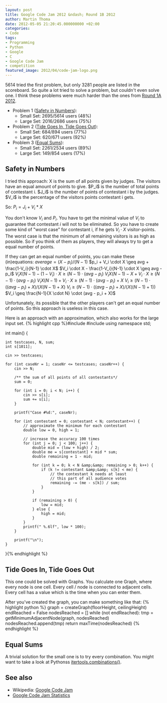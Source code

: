 ```yaml
---
layout: post
title: Google Code Jam 2012 &ndash; Round 1B 2012
author: Martin Thoma
date: 2012-05-05 21:20:45.000000000 +02:00
categories:
- Code
tags:
- Programming
- Python
- Google
- C
- Google Code Jam
- competition
featured_image: 2012/04/code-jam-logo.png
---
```

5614 tried the first problem, but only 3281 people are listed in the scoreboard. So quite a lot tried to solve a problem, but couldn't even solve one. I think these problems were much harder than the ones from <a href="../google-code-jam-2012-round-1a-2012/" title="Google Code Jam 2012 &ndash; Round 1A 2012">Round 1A 2012</a>.

<ul>
  <li>Problem 1 (<a href="http://code.google.com/codejam/contest/1836486/dashboard#s=p0">Safety in Numbers</a>):
  <ul>
     <li>Small Set: 2695/5614 users (48%)</li>
     <li>Large Set: 2016/2686 users (75%)</li>
  </ul>
  </li>
  <li>Problem 2 (<a href="http://code.google.com/codejam/contest/1836486/dashboard#s=p1">Tide Goes In, Tide Goes Out</a>):
  <ul>
     <li>Small Set: 684/894 users (77%)</li>
     <li>Large Set: 620/671 users (92%)</li>
  </ul>
  </li>
  <li>Problem 3 (<a href="http://code.google.com/codejam/contest/1836486/dashboard#s=p2">Equal Sums</a>):
  <ul>
     <li>Small Set: 2261/2534 users (89%)</li>
     <li>Large Set: 149/854 users (17%)</li>
  </ul>
  </li>
</ul>

<h2>Safety in Numbers</h2>
I tried this approach:
X is the sum of all points given by judges. The visitors have an equal amount of points to give. 
$P_i$ is the number of total points of contestant i.
$J_i$ is the number of points of contestant i by the judges.
$V_i$ is the percentage of the visitors points contestant i gets.

So: $P_i = J_i + V_i * X$

You don't know $V_i$ and $P_i$. You have to get the minimal value of $V_i$ to guarantee that contestant $i$ will not to be eliminated. So you have to create some kind of "worst case" for contestant i, if he gets $V_i \cdot X$ visitor-points. The worst case is that the minimum of all remaining visitors is as high as possible. So if you think of them as players, they will always try to get a equal number of points.

If they can get an equal number of points, you can make these (in)equations:
$average = (X - p_i)/(N-1)$
$p_i + V_i \cdot X \geq avg + \frac{1-V_i}{N-1} \cdot X$
$V_i \cdot X - \frac{1-V_i}{N-1}  \cdot X \geq avg - p_i$
$V_i X (N-1) - (1-V_i) \cdot X \geq (N-1) \cdot (avg - p_i)$
$V_i X (N-1) - X +V_i \cdot X \geq (N-1) \cdot (avg - p_i)$
$V_i X (N-1) +V_i \cdot X \geq (N-1) \cdot (avg - p_i) + X$
$V_i \geq (N-1) \cdot ((avg - p_i) + X)/(X (N-1) +X)$
$V_i \geq (N-1) \cdot ((avg - p_i) + X)/(X ((N-1) +1))$
$V_i \geq \frac{N-1}{X \cdot N} \cdot (avg - p_i + X)$

Unfortunately, its possible that the other players can't get an equal number of points. So this approach is useless in this case.

Here is an approach with an approximation, which also works for the large input set.
{% highlight cpp %}#include <iostream>
#include <cstdio>
using namespace std;

int main() {

	int testcases, N, sum;
	int s[1011];

	cin >> testcases;

	for (int caseNr = 1; caseNr <= testcases; caseNr++) {
		cin >> N;

		/** the sum of all points of all contestants*/
		sum = 0;

    	for (int i = 0; i < N; i++) {
			cin >> s[i];
			sum += s[i];
		}

		printf("Case #%d:", caseNr);

		for (int contestant = 0; contestant < N; contestant++) {
			// approximate the minimum for each contestant
			double low = 0, high = 1;

			// increase the accuracy 100 times
			for (int j = 0; j < 100; j++) {
				double mid = (low + high) / 2;
				double me = s[contestant] + mid * sum;
				double remaining = 1 - mid;

				for (int k = 0; k < N &amp;&amp; remaining > 0; k++) {
					if (k != contestant &amp;&amp; s[k] < me) {
						// the contestant k needs at least
						// this part of all audience votes
						remaining -= (me - s[k]) / sum;
					}
				}

				if (remaining > 0) {
					low = mid;
				} else {
					high = mid;
				}
			}
			printf(" %.6lf", low * 100);
		}

		printf("\n");
	}
}{% endhighlight %}

<h2>Tide Goes In, Tide Goes Out</h2>
This one could be solved with Graphs. You calculate one Graph, where every node is one cell. Every cell / node is connected to adjacent cells. Every cell has a value which is the time when you can enter them.

After you've created the graph, you can make something like that:
{% highlight python %}
graph = createGraph(floorHeight, ceilingHeight)
endReached = False
nodesReached = []
while (not endReached):
    tmp = getMinimumAdjacentNode(graph, nodesReached)
    nodesReached.append(tmp)
return maxTime(nodesReached)
{% endhighlight %}

<h2>Equal Sums</h2>
A trivial solution for the small one is to try every combination. You might want to take a look at Pythonss <a href="http://docs.python.org/library/itertools.html#itertools.combinations">itertools.combinations()</a>.

<h2>See also</h2>
<ul>
  <li>Wikipedia: <a href="http://en.wikipedia.org/wiki/Google_Code_Jam">Google Code Jam</a></li>
  <li><a href="http://www.go-hero.net/jam/12/">Google Code Jam Statistics</a></li>
</ul>
